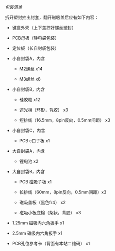 *包装清单*

拆开塑封抽出封套，翻开磁吸盖后应有如下内容：

- 键盘外壳（上下盖拧好螺丝塑封）

- PCB母板（静电袋包装）

- 定位板（长自封袋包装）

- 小自封袋A，内含

	- M2螺丝 x14

	- M3螺丝 x8

- 小自封袋B，内含

	- 硅胶粒 x12

	- 遮光棉（环形，背胶） x3

	- 短排线（16.5mm，8pin反向，0.5mm间距） x3

- 小自封袋C，内含

	- PCB c口子板 x1

- 大自封袋A，内含

	- 锂电池 x2

- 大自封袋B，内含

	- PCB 磁吸子板 x1

	- 长排线（60mm，8pin反向，0.5mm间距）x3

	- 磁吸盖板（黑色fr4） x2

	- 磁吸小板底棉（条状，背胶） x3

- 1.25mm 磁吸内六角扳手 x1

- 2.5mm 磁吸内六角扳手 x1

- PCB孔位参考卡（背面有本站二维码） x1